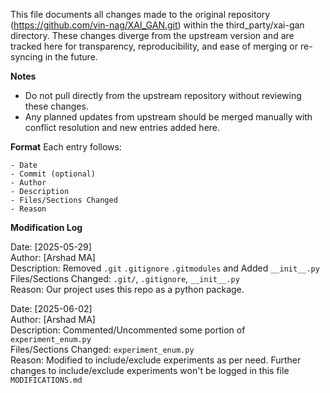 This file documents all changes made to the original repository (https://github.com/vin-nag/XAI_GAN.git) within the third_party/xai-gan directory. These changes diverge from the upstream version and are tracked here for transparency, reproducibility, and ease of merging or re-syncing in the future.

**Notes**
- Do not pull directly from the upstream repository without reviewing these changes.
- Any planned updates from upstream should be merged manually with conflict resolution and new entries added here.

**Format**
Each entry follows:

    - Date
    - Commit (optional)
    - Author
    - Description
    - Files/Sections Changed
    - Reason

**Modification Log**

Date: [2025-05-29]  
Author: [Arshad MA]  
Description: Removed `.git` `.gitignore` `.gitmodules` and Added `__init__.py ` 
Files/Sections Changed: `.git/`, `.gitignore`, `__init__.py`  
Reason: Our project uses this repo as a python package.  


Date: [2025-06-02]  
Author: [Arshad MA]  
Description: Commented/Uncommented some portion of `experiment_enum.py`  
Files/Sections Changed: `experiment_enum.py`  
Reason: Modified to include/exclude experiments as per need. Further changes to include/exclude experiments won't be logged in this file `MODIFICATIONS.md`  

